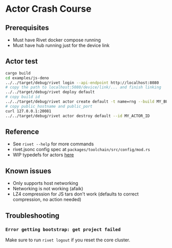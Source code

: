 # Actor Crash Course

## Prerequisites

- Must have Rivet docker compose running
- Must have hub running just for the device link

## Actor test

```bash
cargo build
cd examples/js-deno
../../target/debug/rivet login --api-endpoint http://localhost:8080
# copy the path to localhost:5080/device/link/... and finish linking
../../target/debug/rivet deploy default
# copy build id
../../target/debug/rivet actor create default -t name=rng --build MY_BUILD_ID --region local --network-mode host --port protocol=tcp,name=http,host
# copy public_hostname and public_port
curl 127.0.0.1:20081
../../target/debug/rivet actor destroy default --id MY_ACTOR_ID
```

## Reference

- See `rivet --help` for more commands
- rivet.jsonc config spec at `packages/toolchain/src/config/mod.rs`
- WIP typedefs for actors [here](https://github.com/rivet-gg/rivet/blob/925b9b5c2f024f40615e910e9670655249eb2bc7/sdks/actor-types/src/internal/90_rivet_ns.ts)

## Known issues

- Only supports host networking
- Networking is not working (afaik)
- LZ4 compression for JS tars don't work (defaults to correct compression, no action needed)

## Troubleshooting

### `Error getting bootstrap: get project failed`

Make sure to run `rivet logout` if you reset the core cluster.

